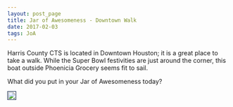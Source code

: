 ```yaml
---
layout: post_page
title: Jar of Awesomeness - Downtown Walk
date: 2017-02-03
tags: JoA
---
```

Harris County CTS is located in Downtown Houston; it is a great place to take a walk. While the Super Bowl festivities are just around the corner, this boat outside Phoenicia Grocery seems fit to sail.

What did you put in your Jar of Awesomeness today?

<img src="https://lh3.googleusercontent.com/iSiJPoGJ7eq12kUzHUCNkct1v94U1NXmzDGshUqilJaVsVwO0Mncp37BrieEEx2Ymr9bjK-FJEK9barDV4DDDkCAGHX8Ge08zuYJ2kpsHqCfZD1D13NDpqBZNUrt4N-JsazK50A=w1692-h658-no" style="padding:1px; border:1px solid #021a40"/>
